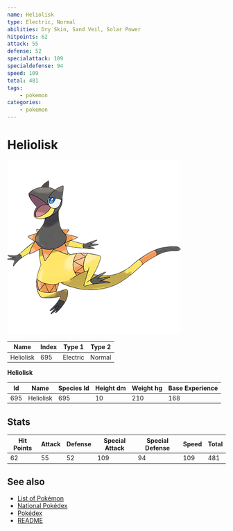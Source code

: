 ```yaml
---
name: Heliolisk
type: Electric, Normal
abilities: Dry Skin, Sand Veil, Solar Power
hitpoints: 62
attack: 55
defense: 52
specialattack: 109
specialdefense: 94
speed: 109
total: 481
tags:
    - pokemon
categories:
    - pokemon
---
```


# Heliolisk


![Heliolisk](images/695.png)

| **Name** | **Index** | **Type 1** | **Type 2** |
|----|----|----|----|
| Heliolisk | 695 | Electric | Normal  |

**Heliolisk** 




| **Id** | **Name** | **Species Id** | **Height dm** | **Weight hg** | **Base Experience** |
|--------|----------|----------------|------------|------------|---------------------|
| 695 | Heliolisk | 695 | 10 | 210 | 168 |



## Stats

| **Hit Points** | **Attack** | **Defense** | **Special Attack** | **Special Defense** | **Speed** | **Total** |
|----------------|------------|-------------|--------------------|---------------------|-----------|-----------|
| 62 | 55 | 52 | 109 | 94 | 109 | 481 |

## See also

- [List of Pokémon](../pokemon.md)
- [National Pokédex](../national_pokedex.md)
- [Pokédex](../pokedex.md)
- [README](../README.md)
